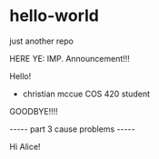 # hello-world
just another repo

HERE YE: IMP. Announcement!!! 

Hello!

- christian mccue COS 420 student

GOODBYE!!!!

----- part 3 cause problems -----

Hi Alice!
